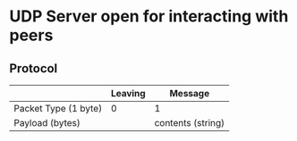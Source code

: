 # UDP Server open for interacting with peers

## Protocol

| | Leaving | Message |
| --- | --- | --- |
| Packet Type (1 byte) | 0 | 1 |
| Payload (bytes) | | contents (string) |
